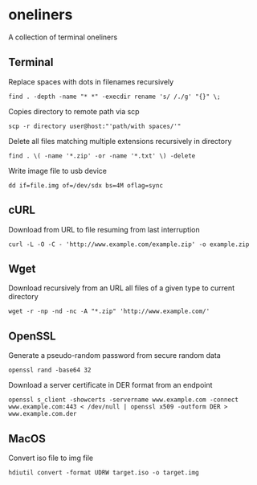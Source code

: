 # oneliners
A collection of terminal oneliners

## Terminal

Replace spaces with dots in filenames recursively
```console
find . -depth -name "* *" -execdir rename 's/ /./g' "{}" \;
```

Copies directory to remote path via scp
```console
scp -r directory user@host:"'path/with spaces/'"
```

Delete all files matching multiple extensions recursively in directory
```console
find . \( -name '*.zip' -or -name '*.txt' \) -delete
```
Write image file to usb device
```console
dd if=file.img of=/dev/sdx bs=4M oflag=sync
```

## cURL

Download from URL to file resuming from last interruption
```console
curl -L -O -C - 'http://www.example.com/example.zip' -o example.zip
```

## Wget

Download recursively from an URL all files of a given type to current directory
```console
wget -r -np -nd -nc -A "*.zip" 'http://www.example.com/'
```

## OpenSSL

Generate a pseudo-random password from secure random data
```console
openssl rand -base64 32
```

Download a server certificate in DER format from an endpoint
```console
openssl s_client -showcerts -servername www.example.com -connect www.example.com:443 < /dev/null | openssl x509 -outform DER > www.example.com.der
```

## MacOS

Convert iso file to img file
```console
hdiutil convert -format UDRW target.iso -o target.img
```
